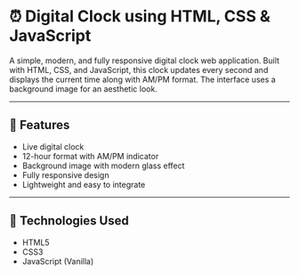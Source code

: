 # ⏰ Digital Clock using HTML, CSS & JavaScript

A simple, modern, and fully responsive digital clock web application. Built with HTML, CSS, and JavaScript, this clock updates every second and displays the current time along with AM/PM format. The interface uses a background image for an aesthetic look.

---


## 🌟 Features

- Live digital clock
- 12-hour format with AM/PM indicator
- Background image with modern glass effect
- Fully responsive design
- Lightweight and easy to integrate

---

## 🚀 Technologies Used

- HTML5
- CSS3
- JavaScript (Vanilla)

